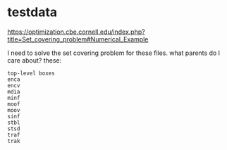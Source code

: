 # testdata

<https://optimization.cbe.cornell.edu/index.php?title=Set_covering_problem#Numerical_Example>

I need to solve the set covering problem for these files. what parents do I
care about? these:

~~~
top-level boxes
enca
encv
mdia
minf
moof
moov
sinf
stbl
stsd
traf
trak
~~~
